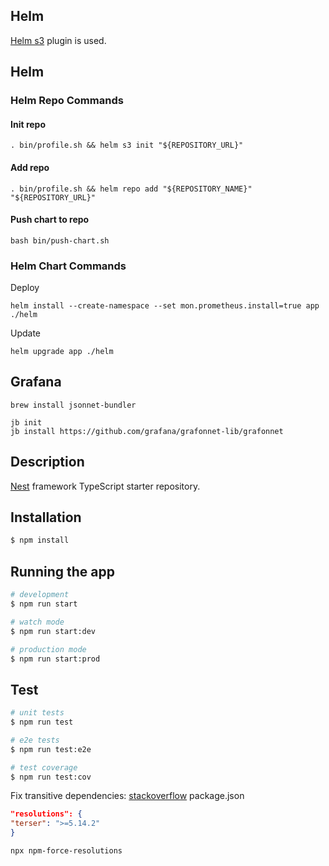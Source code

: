 ## Helm
[Helm s3](https://github.com/hypnoglow/helm-s3) plugin is used.
## Helm
### Helm Repo Commands
#### Init repo
```shell
. bin/profile.sh && helm s3 init "${REPOSITORY_URL}"
```
#### Add repo
```shell
. bin/profile.sh && helm repo add "${REPOSITORY_NAME}" "${REPOSITORY_URL}"
```
#### Push chart to repo
```shell
bash bin/push-chart.sh
```
### Helm Chart Commands
Deploy
```shell
helm install --create-namespace --set mon.prometheus.install=true app ./helm
```
Update
```shell
helm upgrade app ./helm
```

## Grafana 
```shell
brew install jsonnet-bundler
```
```shell
jb init
jb install https://github.com/grafana/grafonnet-lib/grafonnet
```


## Description

[Nest](https://github.com/nestjs/nest) framework TypeScript starter repository.

## Installation

```bash
$ npm install
```

## Running the app

```bash
# development
$ npm run start

# watch mode
$ npm run start:dev

# production mode
$ npm run start:prod
```

## Test

```bash
# unit tests
$ npm run test

# e2e tests
$ npm run test:e2e

# test coverage
$ npm run test:cov
```
Fix transitive dependencies: [stackoverflow](https://stackoverflow.com/questions/56634474/npm-how-to-update-upgrade-transitive-dependencies)
package.json
```json
"resolutions": {
"terser": ">=5.14.2"
}
```
```shell
npx npm-force-resolutions 
```

